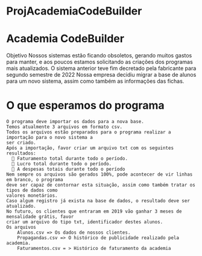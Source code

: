 # ProjAcademiaCodeBuilder

# Academia CodeBuilder
 Objetivo 
    Nossos sistemas estão ficando obsoletos, gerando muitos gastos para manter, e aos poucos 
    estamos solicitando as criações dos programas mais atualizados. 
    O sistema anterior teve fim decretado pela fabricante para segundo semestre de 2022 
    Nossa empresa decidiu migrar a base de alunos para um novo sistema, assim como também as 
    informações das fichas. 
    
    
# O que esperamos do programa 
    O programa deve importar os dados para a nova base. 
    Temos atualmente 3 arquivos em formato csv. 
    Todos os arquivos estão preparados para o programa realizar a importação para o novo sistema a 
    ser criado. 
    Após a importação, favor criar um arquivo txt com os seguintes resultados: 
       Faturamento total durante todo o período. 
       Lucro total durante todo o período. 
       A despesas totais durante todo o período 
    Nem sempre os arquivos são gerados 100%, pode acontecer de vir linhas em branco, o programa 
    deve ser capaz de contornar esta situação, assim como também tratar os tipos de dados como 
    valores monetários. 
    Caso algum registro já exista na base de dados, o resultado deve ser atualizado. 
    No futuro, os clientes que entraram em 2019 vão ganhar 3 meses de mensalidade grátis, favor 
    criar um arquivo do tipo txt, identificador destes alunos. 
    Os arquivos 
        Alunos.csv => Os dados de nossos clientes. 
        Propagandas.csv => O histórico de publicidade realizado pela academia. 
        Faturamentos.csv = > Histórico de faturamento da academia 
